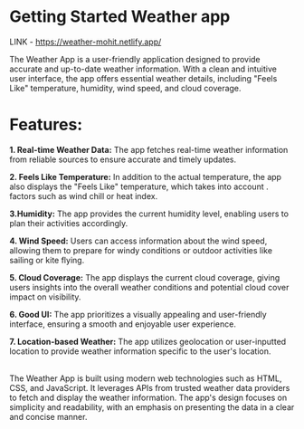 # Getting Started Weather app
LINK - https://weather-mohit.netlify.app/

The Weather App is a user-friendly application designed to provide accurate and up-to-date weather information. With a clean and intuitive user interface, the app offers essential weather details, including "Feels Like" temperature, humidity, wind speed, and cloud coverage.

# Features:
**1. Real-time Weather Data:** The app fetches real-time weather information from reliable sources to ensure accurate and timely updates.

**2. Feels Like Temperature:** In addition to the actual temperature, the app also displays the "Feels Like" temperature, which takes into account . factors such as wind chill or heat index.

**3.Humidity:** The app provides the current humidity level, enabling users to plan their activities accordingly.

**4. Wind Speed:** Users can access information about the wind speed, allowing them to prepare for windy conditions or outdoor activities like sailing or kite flying.

**5. Cloud Coverage:** The app displays the current cloud coverage, giving users insights into the overall weather conditions and potential cloud cover impact on visibility.

**6. Good UI:** The app prioritizes a visually appealing and user-friendly interface, ensuring a smooth and enjoyable user experience.

**7. Location-based Weather:** The app utilizes geolocation or user-inputted location to provide weather information specific to the user's location.

<br> The Weather App is built using modern web technologies such as HTML, CSS, and JavaScript. It leverages APIs from trusted weather data providers to fetch and display the weather information. The app's design focuses on simplicity and readability, with an emphasis on presenting the data in a clear and concise manner.

